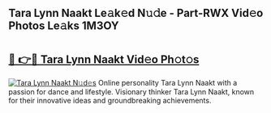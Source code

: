 ## Tara Lynn Naakt Le𝚊k𝚎d N𝚞𝚍e - Part-RWX Vid𝚎o Photos Le𝚊ks 1M3OY

# <h2><a href="http://fb52mrh.evod.top/?m=Tara+Lynn+Naakt">🔗 👉🔴 Tara Lynn Naakt Vid𝚎o Ph𝚘t𝚘s</a></h2>

[![Tara Lynn Naakt N𝚞d𝚎s](https://i.imgur.com/8V9OHl7.gif)](http://fb52mrh.evod.top/?m=Tara+Lynn+Naakt)
Online personality Tara Lynn Naakt with a passion for dance and lifestyle. Visionary thinker Tara Lynn Naakt, known for their innovative ideas and groundbreaking achievements. 

